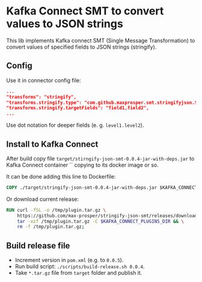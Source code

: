 # Kafka Connect SMT to convert values to JSON strings
This lib implements Kafka connect SMT (Single Message Transformation) to
convert values of specified fields to JSON strings (stringify).

## Config
Use it in connector config file:
~~~json
...
"transforms": "stringify",
"transforms.stringify.type": "com.github.maxprosper.smt.stringifyjson.StringifyJson$Value",
"transforms.stringify.targetFields": "field1,field2",
...
~~~

Use dot notation for deeper fields (e. g. `level1.level2`).

## Install to Kafka Connect
After build copy file `target/stirngify-json-smt-0.0.4-jar-with-deps.jar`
to Kafka Connect container `` copying to its docker image or so.

It can be done adding this line to Dockerfile:
~~~Dockerfile
COPY ./target/stringify-json-smt-0.0.4-jar-with-deps.jar $KAFKA_CONNECT_PLUGINS_DIR
~~~

Or download current release:
~~~Dockerfile
RUN curl -fSL -o /tmp/plugin.tar.gz \
    https://github.com/max-prosper/stringify-json-smt/releases/download/0.0.3/stringify-json-smt-0.0.4.tar.gz && \
    tar -xzf /tmp/plugin.tar.gz -C $KAFKA_CONNECT_PLUGINS_DIR && \
    rm -f /tmp/plugin.tar.gz;
~~~

## Build release file
- Increment version in `pom.xml` (e.g. to `0.0.5`).
- Run build script: `./scripts/build-release.sh 0.0.4`.
- Take `*.tar.gz` file from `target` folder and publish it.
